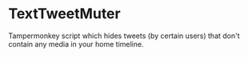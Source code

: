 # TextTweetMuter
Tampermonkey script which hides tweets (by certain users) that don't contain any media in your home timeline.
